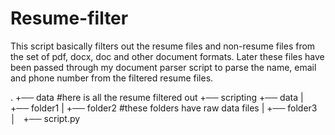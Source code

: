 # Resume-filter

This script basically filters out the resume files and non-resume files from the set of pdf, docx, doc and other document formats.
Later these files have been passed through my document parser script to parse the name, email and phone number from the filtered resume files.



.
+── data  #here is all the resume filtered out
+── scripting
    +── data
    |   +── folder1
    |   +── folder2         #these folders have raw data files
    |   +── folder3
    │   +── script.py

